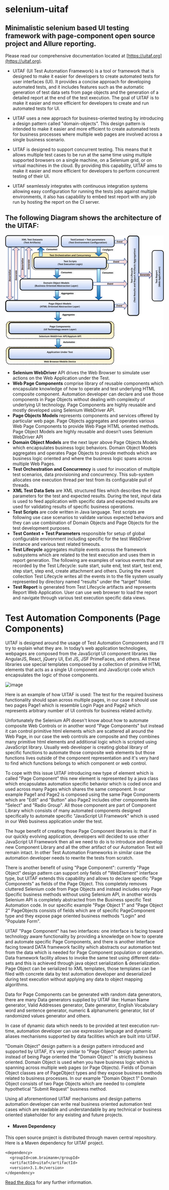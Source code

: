 # selenium-uitaf
## Minimalistic selenium based UI testing framework with page-component open source project and Allure reporting.

Please read our comprehensive documentation located at [https://uitaf.org](https://uitaf.org).

* UITAF (UI Test Automation Framework) is a tool or framework that is designed to make it easier for developers to create automated tests for user interfaces (UI). It provides a concise approach for developing automated tests, and it includes features such as the automatic generation of test data sets from page objects and the generation of a detailed report at the end of the test execution. The goal of UITAF is to make it easier and more efficient for developers to create and run automated tests for UI. 

* UITAF uses a new approach for business-oriented testing by introducing a design pattern called "domain-objects". This design pattern is intended to make it easier and more efficient to create automated tests for business processes where multiple web pages are involved across a single business scenario.

* UITAF is designed to support concurrent testing. This means that it allows multiple test cases to be run at the same time using multiple supported browsers on a single machine, on a Selenium grid, or on virtual machines in the cloud. By providing this capability, UITAF aims to make it easier and more efficient for developers to perform concurrent testing of their UI. 

* UITAF seamlessly integrates with continuous integration systems allowing easy configuration for running the tests jobs against multiple environments, it also has capability to embed test report with any job run by hosting the report on the CI server.  

## The following Diagram shows the architecture of the UITAF: 

![uitaf_architecture](uitaf_architecture.svg)

*	**Selenium WebDriver** API drives the Web Browser to simulate user actions on the Web Application under the Test.
*	**Web Page Components** comprise library of reusable components which encapsulate knowledge of how to operate and test underlying HTML composite component. Automation developer can declare and use those components in Page Objects without dealing with complexity of underlying UI technology. Page Components are highly reusable and mostly developed using Selenium WebDriver API.
*	**Page Objects Models** represents components and services offered by particular web page. Page Objects aggregates and operates various Web Page Components to provide Web Page HTML oriented methods. Page Object Models are highly reusable and doesn’t uses Selenium WebDriver API
*	**Domain Object Models** are the next layer above Page Objects Models which encapsulates business logic behaviors. Domain Object Models aggregates and operates Page Objects to provide methods which are business logic oriented and where the business logic spans across multiple Web Pages.
*	**Test Orchestration and Concurrency** is used for invocation of multiple test scenarios, data provisioning and concurrency. This sub-system allocates one execution thread per test from its configurable pull of threads.
*	**XML Test Data Sets** are XML structured files which describes the input parameters for the test and expected results. During the test, input data is used to feed application with specific data and expected results are used for validating results of specific business operations.
*	**Test Scripts** are code written in Java language. Test scripts are following use case scenarios to validate various expected behaviors and they can use combination of Domain Objects and Page Objects for the test development purposes.
*	**Test Context + Test Parameters** responsible for setup of global configurable environment including specific for the test WebDriver instance and various test related timeouts.
*	**Test Lifecycle** aggregates multiple events across the framework subsystems which are related to the test execution and uses them in report generation. The following are examples of various events that are recorded by the Test Lifecycle: suite start, suite end, test start, test end, step start, step end, create attachment and others. During the event collection Test Lifecycle writes all the events in to the file system usually represented by directory named “results” under the “target” folder.
*	**Test Report** is generated from Test Lifecycle artifacts and represents Report Web Application. User can use web browser to load the report and navigate through various test execution specific data views.


# Test Automation Components (Page Components)

UITAF is designed around the usage of Test Automation Components and I'll try to explain what they are. 
In today’s web application technologies, webpages are composed from the JavaScript UI component libraries like AngularJS, React, jQuery UI, Ext JS, JSF PrimeFaces, and others. All these libraries use special templates composed by a collection of primitive HTML elements that acts as a single UI component and JavaScript code which encapsulates the logic of those components.

![image](https://user-images.githubusercontent.com/7651167/61152108-8cd02d80-a4b5-11e9-9fe0-14a8bb024f74.png)

Here is an example of how UITAF is used: The test for the required business functionality should span across multiple pages, in our case it should use two pages Page1 which is resemble Login Page and Page2 which represents arbitrary number of UI controls for business related activity.

Unfortunately the Selenium API doesn't know about how to automate composite Web Controls or in another word "Page Components" but instead it can control primitive html elements which are scattered all around the Web Page, in our case the web controls are composite and they combines many primitive html elements and additional logic which is scripted using JavaScript library. Usually web developer is creating global library of specific functions to automate those composite web elements but those functions lives outside of the component representation and it's very hard to find which functions belongs to which component or web control.

To cope with this issue UITAF introducing new type of element which is called "Page Component" this new element is represented by a java class which encapsulates automation specific behavior which is coded once and used across many Pages which shares the same component. In our example Page1 and Page2 is composed using the same Page Components which are "Edit" and "Button" also Page2 includes other components like "Select" and "Radio Group". All those component are part of Component Library which consists of many automated components designed specifically to automate specific "JavaScript UI Framework" which is used in our Web business application under the test.

The huge benefit of creating those Page Component libraries is: that if in our quickly evolving application, developers will decided to use other JavaScript UI Framework then all we need to do is to introduce and develop new Component Library and all the other artifact of our Automation Test will remain intact. In other Test Automation Frameworks in similar case the automation developer needs to rewrite the tests from scratch.

There is another benefit of using "Page Component": currently "Page Object" design pattern can support only fields of "WebElement" interface type, but UITAF extends this capability and allows to declare specific "Page Components" as fields of the Page Object. This completely removes cluttered Selenium code from Page Objects and instead includes only Page Specific business methods without using Selenium API, in another words Selenium API is completely abstracted from the Business specific Test Automation code. In our specific example "Page Object 1" and "Page Object 2" PageObjects consists of fields which are of specific PageComponent type and they expose page oriented business methods "Login" and "Populate Form".

UITAF "Page Component" has two interfaces: one interface is facing toward technology aware functionality by providing a knowledge on how to operate and automate specific Page Components, and there is another interface facing toward DATA framework facility which abstracts our automation test from the data which is needed for Page Component population or operation. 
Data framework facility allows to invoke the same test using different data-sets and this is achieved through java object serialization & deserialization. Page Object can be serialized to XML templates, those templates can be filed with concrete data by test automation developer and deserialized during test execution without applying any data to object mapping algorithms. 

Data for Page Components can be generated with random data generators, there are many Data generators supplied by UITAF like: Human Name generator, Valid Addresses generator, Date generator, English Vocabulary word and sentence generator, numeric & alphanumeric generator, list of randomized values generator and others. 

In case of dynamic data which needs to be provided at test execution run-time, automation developer can use expression language and dynamic aliases mechanisms supported by data facilities which are built into UITAF.

"Domain Object" design pattern is a design pattern introduced and supported by UITAF, it's very similar to "Page Object" design pattern but instead of being Page oriented the "Domain Object" is strictly business oriented. Domain Object is used when you have business logic which is spanning across multiple web pages (or Page Objects). Fields of Domain Object classes are of PageObject types and they expose business methods related to business processes. In our example "Domain Object 1" Domain Object consists of two Page Objects which are needed to complete hypothetical "Submit Request" business method.

Using all aforementioned UITAF mechanisms and design patterns automation developer can write real business oriented automation test cases which are readable and understandable by any technical or business oriented stakeholder for any existing and future projects.

* #### Maven Dependency
This open source project is distributed through maven central repository. Here is a Maven dependency for UITAF project.
```
<dependency>
  <groupId>com.braimanm</groupId>
  <artifactId>uitaf</artifactId>
  <version>3.1.0</version>
</dependency>
```
[Read the docs](https://uitaf.org) for any further information.
